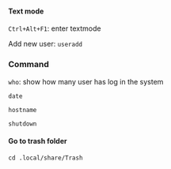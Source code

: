 #### Text mode

``Ctrl+Alt+F1``: enter textmode

Add new user: ``useradd``

### Command

``who``: show how many user has log in the system

``date``

``hostname``

``shutdown``

#### Go to trash folder

``cd .local/share/Trash``
